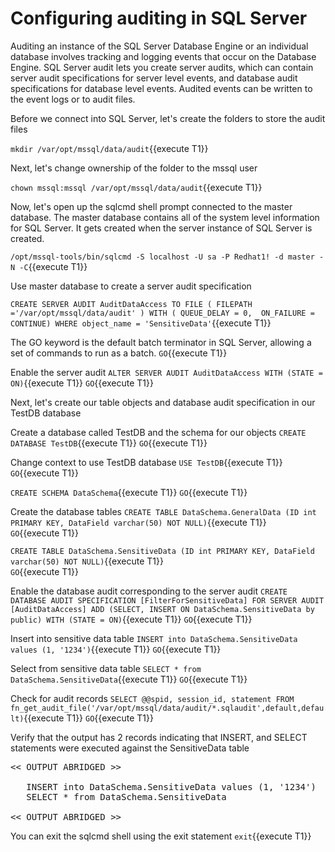 # Configuring auditing in SQL Server 

Auditing an instance of the SQL Server Database Engine or an individual database involves tracking and logging events that occur on the Database Engine. SQL Server audit lets you create server audits, which can contain server audit specifications for server level events, and database audit specifications for database level events. Audited events can be written to the event logs or to audit files.

Before we connect into SQL Server, let's create the folders to store the audit files

`mkdir /var/opt/mssql/data/audit`{{execute T1}}

Next, let's change ownership of the folder to the mssql user

`chown mssql:mssql /var/opt/mssql/data/audit`{{execute T1}}

Now, let's open up the sqlcmd shell prompt connected to the master database. The master database contains all of the system level information for SQL Server. It gets created when the server instance of SQL Server is created. 

`/opt/mssql-tools/bin/sqlcmd -S localhost -U sa -P Redhat1! -d master -N -C`{{execute T1}}

Use master database to create a server audit specification

`CREATE SERVER AUDIT AuditDataAccess TO FILE ( FILEPATH ='/var/opt/mssql/data/audit' ) WITH ( QUEUE_DELAY = 0,  ON_FAILURE = CONTINUE) WHERE object_name = 'SensitiveData'`{{execute T1}}

The GO keyword is the default batch terminator in SQL Server, allowing a set of commands to run as a batch.
`GO`{{execute T1}}

Enable the server audit
`ALTER SERVER AUDIT AuditDataAccess WITH (STATE = ON)`{{execute T1}}
`GO`{{execute T1}}

Next, let's create our table objects and database audit specification in our TestDB database

Create a database called TestDB and the schema for our objects
`CREATE DATABASE TestDB`{{execute T1}}
`GO`{{execute T1}}

Change context to use TestDB database
`USE TestDB`{{execute T1}}
`GO`{{execute T1}}

`CREATE SCHEMA DataSchema`{{execute T1}}
`GO`{{execute T1}}

Create the database tables
`CREATE TABLE DataSchema.GeneralData (ID int PRIMARY KEY, DataField varchar(50) NOT NULL)`{{execute T1}}  
`GO`{{execute T1}}  

`CREATE TABLE DataSchema.SensitiveData (ID int PRIMARY KEY, DataField varchar(50) NOT NULL)`{{execute T1}}  
`GO`{{execute T1}}

Enable the database audit corresponding to the server audit
`CREATE DATABASE AUDIT SPECIFICATION [FilterForSensitiveData] FOR SERVER AUDIT [AuditDataAccess] ADD (SELECT, INSERT ON DataSchema.SensitiveData by public) WITH (STATE = ON)`{{execute T1}}
`GO`{{execute T1}}

Insert into sensitive data table
`INSERT into DataSchema.SensitiveData values (1, '1234')`{{execute T1}}
`GO`{{execute T1}}

Select from sensitive data table
`SELECT * from DataSchema.SensitiveData`{{execute T1}}
`GO`{{execute T1}}

Check for audit records
`SELECT @@spid, session_id, statement FROM fn_get_audit_file('/var/opt/mssql/data/audit/*.sqlaudit',default,default)`{{execute T1}}
`GO`{{execute T1}}

Verify that the output has 2 records indicating that INSERT, and SELECT statements were executed against the SensitiveData table

<pre class="file">
<< OUTPUT ABRIDGED >>

<active-session-id>  <session-id> INSERT into DataSchema.SensitiveData values (1, '1234')
<active-session-id>  <session-id> SELECT * from DataSchema.SensitiveData

<< OUTPUT ABRIDGED >>
</pre>

You can exit the sqlcmd shell using the exit statement
`exit`{{execute T1}}
